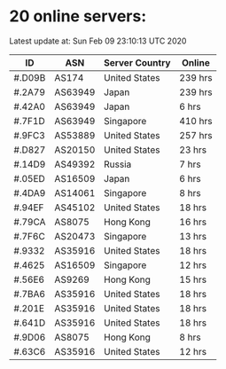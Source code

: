 # 20 online servers:

Latest update at: Sun Feb 09 23:10:13 UTC 2020

| ID | ASN | Server Country | Online |
| -- | --- | -------------- | ------ |
| #.D09B | AS174 | United States | 239 hrs |
| #.2A79 | AS63949 | Japan | 239 hrs |
| #.42A0 | AS63949 | Japan | 6 hrs |
| #.7F1D | AS63949 | Singapore | 410 hrs |
| #.9FC3 | AS53889 | United States | 257 hrs |
| #.D827 | AS20150 | United States | 23 hrs |
| #.14D9 | AS49392 | Russia | 7 hrs |
| #.05ED | AS16509 | Japan | 6 hrs |
| #.4DA9 | AS14061 | Singapore | 8 hrs |
| #.94EF | AS45102 | United States | 18 hrs |
| #.79CA | AS8075 | Hong Kong | 16 hrs |
| #.7F6C | AS20473 | Singapore | 13 hrs |
| #.9332 | AS35916 | United States | 18 hrs |
| #.4625 | AS16509 | Singapore | 12 hrs |
| #.56E6 | AS9269 | Hong Kong | 15 hrs |
| #.7BA6 | AS35916 | United States | 18 hrs |
| #.201E | AS35916 | United States | 18 hrs |
| #.641D | AS35916 | United States | 18 hrs |
| #.9D06 | AS8075 | Hong Kong | 8 hrs |
| #.63C6 | AS35916 | United States | 12 hrs |

